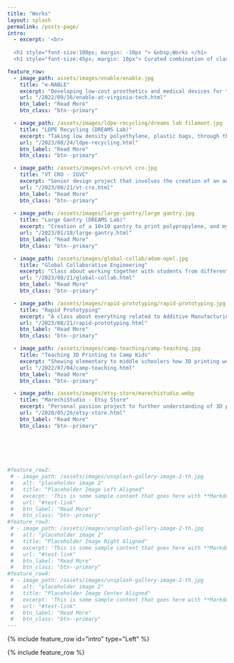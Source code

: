 ```yaml
---
title: "Works"
layout: splash
permalink: /posts-page/
intro: 
  - excerpt: '<br> 
  
  <h1 style="font-size:100px; margin: -10px "> &nbsp;Works </h1>
  <h1 style="font-size:45px; margin: 10px"> Curated combination of classes, clubs, and commitments </h1>'

feature_row:
  - image_path: assets/images/enable/enable.jpg
    title: "e-NABLE"
    excerpt: "Developing low-cost prosthetics and medical devices for the local community using 3D printing. "
    url: "/2022/09/16/enable-at-virginia-tech.html"
    btn_label: "Read More"
    btn_class: "btn--primary"

  - image_path: /assets/images/ldpe-recycling/dreams lab filament.jpg
    title: "LDPE Recycling (DREAMS Lab)"
    excerpt: "Taking low density polyethylene, plastic bags, through the process of filament fabrication while performing strength tests and finding potential applications."
    url: "/2023/08/24/ldpe-recycling.html"
    btn_label: "Read More"
    btn_class: "btn--primary"

  - image_path: /assets/images/vt-cro/vt cro.jpg
    title: "VT CRO - IGVC"
    excerpt: "Senior design project that involves the creation of an autonomous line following robot. "
    url: "/2023/08/21/vt-cro.html"
    btn_label: "Read More"
    btn_class: "btn--primary"
    
  - image_path: /assets/images/large-gantry/large gantry.jpg
    title: "Large Gantry (DREAMS Lab)"
    excerpt: "Creation of a 10×10 gantry to print polypropylene, and my introduction to the DREAMS Lab"
    url: "/2023/01/18/large-gantry.html"
    btn_label: "Read More"
    btn_class: "btn--primary"

  - image_path: /assets/images/global-collab/adam-opel.jpg
    title: "Global Collaborative Engineering"
    excerpt: "Class about working together with students from different countries on the common goal of improving the Chevrolet EN-V 2.0. "
    url: "/2023/08/21/global-collab.html"
    btn_label: "Read More"
    btn_class: "btn--primary"

  - image_path: /assets/images/rapid-prototyping/rapid-prototyping.jpg
    title: "Rapid Prototyping"
    excerpt: "A class about everything related to Additive Manufacturing including: processes, material science, CAD models, and impact on society."
    url: "/2023/08/21/rapid-prototyping.html"
    btn_label: "Read More"
    btn_class: "btn--primary"

  - image_path: /assets/images/camp-teaching/camp-teaching.jpg
    title: "Teaching 3D Printing to Camp Kids"
    excerpt: "Showing elementary to middle schoolers how 3D printing works and letting them design their own piece "
    url: "/2022/07/04/camp-teaching.html"
    btn_label: "Read More"
    btn_class: "btn--primary"

  - image_path: /assets/images/etsy-store/marechistudio.webp
    title: "MarechiStudio - Etsy Store"
    excerpt: "Personal passion project to further understanding of 3D printing and assemblies. "
    url: "/2020/05/26/etsy-store.html"
    btn_label: "Read More"
    btn_class: "btn--primary"


    

    
    
#feature_row2:
 # - image_path: /assets/images/unsplash-gallery-image-2-th.jpg
 #   alt: "placeholder image 2"
 #   title: "Placeholder Image Left Aligned"
 #   excerpt: 'This is some sample content that goes here with **Markdown** formatting. Left aligned with `type="left"`'
 #   url: "#test-link"
 #   btn_label: "Read More"
 #   btn_class: "btn--primary"
#feature_row3:
 # - image_path: /assets/images/unsplash-gallery-image-2-th.jpg
 #   alt: "placeholder image 2"
 #   title: "Placeholder Image Right Aligned"
 #   excerpt: 'This is some sample content that goes here with **Markdown** formatting. Right aligned with `type="right"`'
 #   url: "#test-link"
 #   btn_label: "Read More"
 #   btn_class: "btn--primary"
#feature_row4:
 # - image_path: /assets/images/unsplash-gallery-image-2-th.jpg
 #   alt: "placeholder image 2"
 #   title: "Placeholder Image Center Aligned"
 #   excerpt: 'This is some sample content that goes here with **Markdown** formatting. Centered with `type="center"`'
 #   url: "#test-link"
 #   btn_label: "Read More"
 #   btn_class: "btn--primary"
---
```


{% include feature_row id="intro" type="Left" %}

{% include feature_row %}






